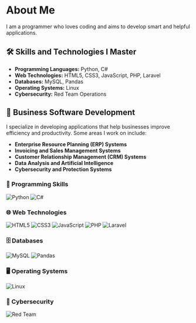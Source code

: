 # About Me

I am a programmer who loves coding and aims to develop smart and helpful applications.

## 🛠 Skills and Technologies I Master

- **Programming Languages:** Python, C#
- **Web Technologies:** HTML5, CSS3, JavaScript, PHP, Laravel
- **Databases:** MySQL, Pandas
- **Operating Systems:** Linux
- **Cybersecurity:** Red Team Operations

## 💼 Business Software Development

I specialize in developing applications that help businesses improve efficiency and productivity. Some areas I work on include:

- **Enterprise Resource Planning (ERP) Systems**
- **Invoicing and Sales Management Systems**
- **Customer Relationship Management (CRM) Systems**
- **Data Analysis and Artificial Intelligence**
- **Cybersecurity and Protection Systems**


### 🚀 Programming Skills

![Python](https://img.shields.io/badge/Python-3776AB?style=for-the-badge&logo=python&logoColor=white)
![C#](https://img.shields.io/badge/C%23-239120?style=for-the-badge&logo=c-sharp&logoColor=white)

### 🌐 Web Technologies
![HTML5](https://img.shields.io/badge/HTML5-E34F26?style=for-the-badge&logo=html5&logoColor=white)
![CSS3](https://img.shields.io/badge/CSS3-1572B6?style=for-the-badge&logo=css3&logoColor=white)
![JavaScript](https://img.shields.io/badge/JavaScript-F7DF1E?style=for-the-badge&logo=javascript&logoColor=black)
![PHP](https://img.shields.io/badge/PHP-777BB4?style=for-the-badge&logo=php&logoColor=white)
![Laravel](https://img.shields.io/badge/Laravel-FF2D20?style=for-the-badge&logo=laravel&logoColor=white)

### 🗄️ Databases
![MySQL](https://img.shields.io/badge/MySQL-4479A1?style=for-the-badge&logo=mysql&logoColor=white)
![Pandas](https://img.shields.io/badge/Pandas-150458?style=for-the-badge&logo=pandas&logoColor=white)

### 🖥️ Operating Systems
![Linux](https://img.shields.io/badge/Linux-FCC624?style=for-the-badge&logo=linux&logoColor=black)

### 🔐 Cybersecurity
![Red Team](https://img.shields.io/badge/Red_Team-FF0000?style=for-the-badge&logo=security&logoColor=white)

